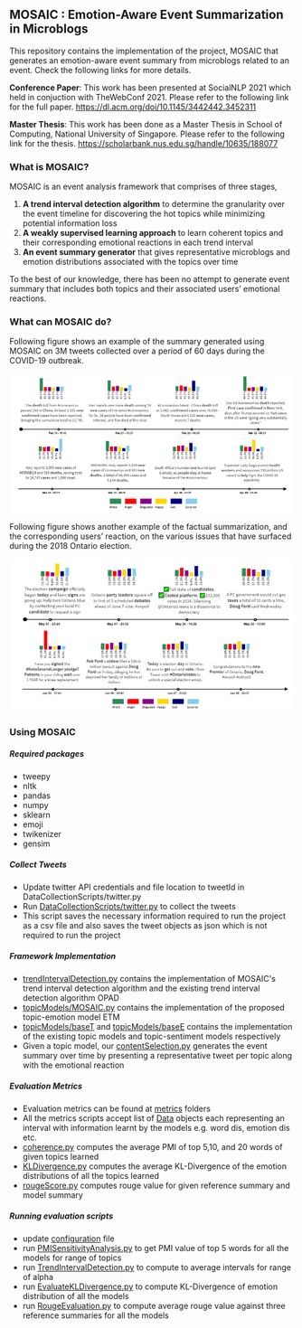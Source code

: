 ## MOSAIC : Emotion-Aware Event Summarization in Microblogs
This repository contains the implementation of the project, MOSAIC that generates an emotion-aware event summary from microblogs related to an event. Check the following links for more details.

**Conference Paper**: This work has been presented at SocialNLP 2021 which held in conjuction with TheWebConf 2021. Please refer to the following link for the full paper.
https://dl.acm.org/doi/10.1145/3442442.3452311

**Master Thesis**: This work has been done as a Master Thesis in School of Computing, National University of Singapore. Please refer to the following link for the thesis.
https://scholarbank.nus.edu.sg/handle/10635/188077

### What is MOSAIC?
MOSAIC is an event analysis framework that comprises of three stages,
1. **A trend interval detection algorithm** to determine the granularity over the event timeline for discovering the hot topics while minimizing potential information loss
2. **A weakly supervised learning approach** to learn coherent topics and their corresponding emotional reactions in each trend interval
3. **An event summary generator** that gives representative microblogs and emotion distributions associated with the topics over time

To the best of our knowledge, there has been no attempt to generate event summary that includes both topics and their associated users’ emotional reactions.

### What can MOSAIC do?
Following figure shows an example of the summary generated using MOSAIC on 3M tweets collected over a period of 60 days during the COVID-19 outbreak.
<p align="center">
<img src="SampleSummary/covidOutbreak.PNG" width="600" align="center">
</p>

Following figure shows another example of the factual summarization, and the corresponding users’ reaction, on the various issues that have surfaced during the
2018 Ontario election.
<p align="center">
<img src="SampleSummary/ontarioElection.PNG" width="600">
</p>

### Using MOSAIC
##### Required packages
* tweepy
* nltk
* pandas
* numpy
* sklearn
* emoji
* twikenizer
* gensim

##### Collect Tweets
* Update twitter API credentials and file location to tweetId in DataCollectionScripts/twitter.py
* Run [DataCollectionScripts/twitter.py](DataCollectionScripts/twitter.py) to collect the tweets
* This script saves the necessary information required to run the project as a csv file and also saves the tweet objects as json which is not required to run the project

##### Framework Implementation
* [trendIntervalDetection.py](src/components/trendIntervalDetection.py) contains the implementation of MOSAIC's trend interval detection algorithm and the existing trend interval detection algorithm OPAD 
* [topicModels/MOSAIC.py](src/TopicModels/MOSAIC.py) contains the implementation of the proposed topic-emotion model ETM
* [topicModels/baseT](src/TopicModels/baseT) and [topicModels/baseE](src/TopicModels/baseE) contains the implementation of the existing topic models and topic-sentiment models respectively
* Given a topic model, our [contentSelection.py](src/components/contentSelection.py) generates the event summary over time by presenting a representative tweet per topic along with the emotional reaction

##### Evaluation Metrics
* Evaluation metrics can be found at [metrics](src/evaluation/metrics) folders
* All the metrics scripts accept list of [Data](src/evaluation/Data.py) objects each representing an interval with information learnt by the models e.g. word dis, emotion dis etc.
* [coherence.py](src/evaluation/metrics/coherence.py) computes the average PMI of top 5,10, and 20 words of given topics learned
* [KLDivergence.py](src/evaluation/metrics/KLDivergence.py) computes the average KL-Divergence of the emotion distributions of all the topics learned
* [rougeScore.py](src/evaluation/metrics/rougeScore.py) computes rouge value for given reference summary and model summary

##### Running evaluation scripts
* update [configuration](config.json) file
* run [PMISensitivityAnalysis.py](src/evaluation/PMISensitivityAnalysis.py) to get PMI value of top 5 words for all the models for range of topics
* run [TrendIntervalDetection.py](src/evaluation/TrendIntervalDetection.py) to compute to average intervals for range of alpha
* run [EvaluateKLDivergence.py](src/evaluation/EvaluateKLDivergence.py) to compute KL-Divergence of emotion distribution of all the models
* run [RougeEvaluation.py](src/evaluation/RougeEvaluation.py) to compute average rouge value against three reference summaries for all the models
